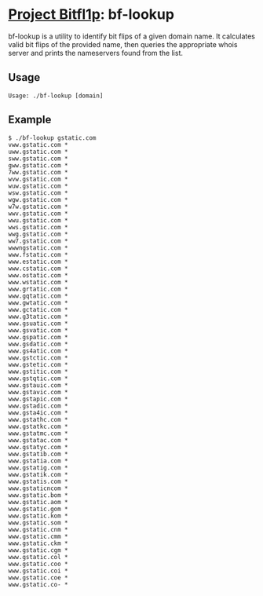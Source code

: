# [Project Bitfl1p](https://www.bitfl1p.com): bf-lookup
bf-lookup is a utility to identify bit flips of a given domain name. It calculates valid bit flips of the provided name, then queries the appropriate whois server and prints the nameservers found from the list.

## Usage
```
Usage: ./bf-lookup [domain]
```

## Example
```
$ ./bf-lookup gstatic.com
vww.gstatic.com	*
uww.gstatic.com	*
sww.gstatic.com	*
gww.gstatic.com	*
7ww.gstatic.com	*
wvw.gstatic.com	*
wuw.gstatic.com	*
wsw.gstatic.com	*
wgw.gstatic.com	*
w7w.gstatic.com	*
wwv.gstatic.com	*
wwu.gstatic.com	*
wws.gstatic.com	*
wwg.gstatic.com	*
ww7.gstatic.com	*
wwwngstatic.com	*
www.fstatic.com	*
www.estatic.com	*
www.cstatic.com	*
www.ostatic.com	*
www.wstatic.com	*
www.grtatic.com	*
www.gqtatic.com	*
www.gwtatic.com	*
www.gctatic.com	*
www.g3tatic.com	*
www.gsuatic.com	*
www.gsvatic.com	*
www.gspatic.com	*
www.gsdatic.com	*
www.gs4atic.com	*
www.gstctic.com	*
www.gstetic.com	*
www.gstitic.com	*
www.gstqtic.com	*
www.gstauic.com	*
www.gstavic.com	*
www.gstapic.com	*
www.gstadic.com	*
www.gsta4ic.com	*
www.gstathc.com	*
www.gstatkc.com	*
www.gstatmc.com	*
www.gstatac.com	*
www.gstatyc.com	*
www.gstatib.com	*
www.gstatia.com	*
www.gstatig.com	*
www.gstatik.com	*
www.gstatis.com	*
www.gstaticncom	*
www.gstatic.bom	*
www.gstatic.aom	*
www.gstatic.gom	*
www.gstatic.kom	*
www.gstatic.som	*
www.gstatic.cnm	*
www.gstatic.cmm	*
www.gstatic.ckm	*
www.gstatic.cgm	*
www.gstatic.col	*
www.gstatic.coo	*
www.gstatic.coi	*
www.gstatic.coe	*
www.gstatic.co-	*
```
